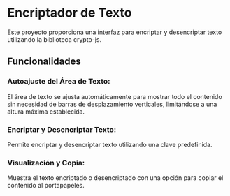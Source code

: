 # Encriptador de Texto
Este proyecto proporciona una interfaz para encriptar y desencriptar texto utilizando la biblioteca crypto-js.

## Funcionalidades
### Autoajuste del Área de Texto:
El área de texto se ajusta automáticamente para mostrar todo el contenido sin necesidad de barras de desplazamiento verticales, limitándose a una altura máxima establecida.
### Encriptar y Desencriptar Texto:
Permite encriptar y desencriptar texto utilizando una clave predefinida.
### Visualización y Copia:
Muestra el texto encriptado o desencriptado con una opción para copiar el contenido al portapapeles.
